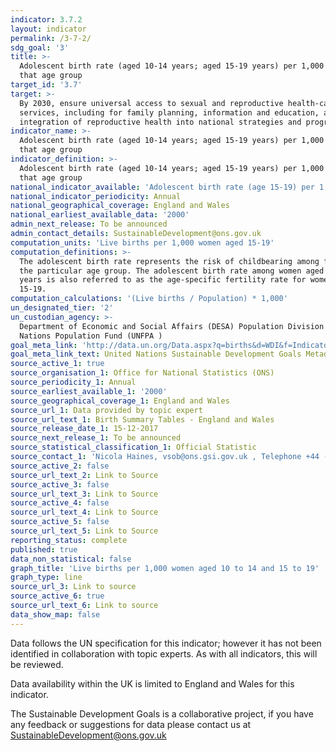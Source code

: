 ```yaml
---
indicator: 3.7.2
layout: indicator
permalink: /3-7-2/
sdg_goal: '3'
title: >-
  Adolescent birth rate (aged 10-14 years; aged 15-19 years) per 1,000 women in
  that age group
target_id: '3.7'
target: >-
  By 2030, ensure universal access to sexual and reproductive health-care
  services, including for family planning, information and education, and the
  integration of reproductive health into national strategies and programmes
indicator_name: >-
  Adolescent birth rate (aged 10-14 years; aged 15-19 years) per 1,000 women in
  that age group
indicator_definition: >-
  Adolescent birth rate (aged 10-14 years; aged 15-19 years) per 1,000 women in
  that age group
national_indicator_available: 'Adolescent birth rate (age 15-19) per 1,000 women in that age group.'
national_indicator_periodicity: Annual
national_geographical_coverage: England and Wales
national_earliest_available_data: '2000'
admin_next_release: To be announced
admin_contact_details: SustainableDevelopment@ons.gov.uk
computation_units: 'Live births per 1,000 women aged 15-19'
computation_definitions: >-
  The adolescent birth rate represents the risk of childbearing among females in
  the particular age group. The adolescent birth rate among women aged 15-19
  years is also referred to as the age-specific fertility rate for women aged
  15-19.
computation_calculations: '(Live births / Population) * 1,000'
un_designated_tier: '2'
un_custodian_agency: >-
  Department of Economic and Social Affairs (DESA) Population Division United
  Nations Population Fund (UNFPA )
goal_meta_link: 'http://data.un.org/Data.aspx?q=births&d=WDI&f=Indicator_Code%3aSP.ADO.TFRT'
goal_meta_link_text: United Nations Sustainable Development Goals Metadata (PDF 90.8 KB)
source_active_1: true
source_organisation_1: Office for National Statistics (ONS)
source_periodicity_1: Annual
source_earliest_available_1: '2000'
source_geographical_coverage_1: England and Wales
source_url_1: Data provided by topic expert
source_url_text_1: Birth Summary Tables - England and Wales
source_release_date_1: 15-12-2017
source_next_release_1: To be announced
source_statistical_classification_1: Official Statistic
source_contact_1: 'Nicola Haines, vsob@ons.gsi.gov.uk , Telephone +44 (0)1329 444110'
source_active_2: false
source_url_text_2: Link to Source
source_active_3: false
source_url_text_3: Link to Source
source_active_4: false
source_url_text_4: Link to Source
source_active_5: false
source_url_text_5: Link to Source
reporting_status: complete
published: true
data_non_statistical: false
graph_title: 'Live births per 1,000 women aged 10 to 14 and 15 to 19'
graph_type: line
source_url_3: Link to source
source_active_6: true
source_url_text_6: Link to source
data_show_map: false
---
```

Data follows the UN specification for this indicator; however it has not been identified in collaboration with topic experts. As with all indicators, this will be reviewed.
  
Data availability within the UK is limited to England and Wales for this indicator.
  
The Sustainable Development Goals is a collaborative project, if you have any feedback or suggestions for data please contact us at <SustainableDevelopment@ons.gov.uk>
